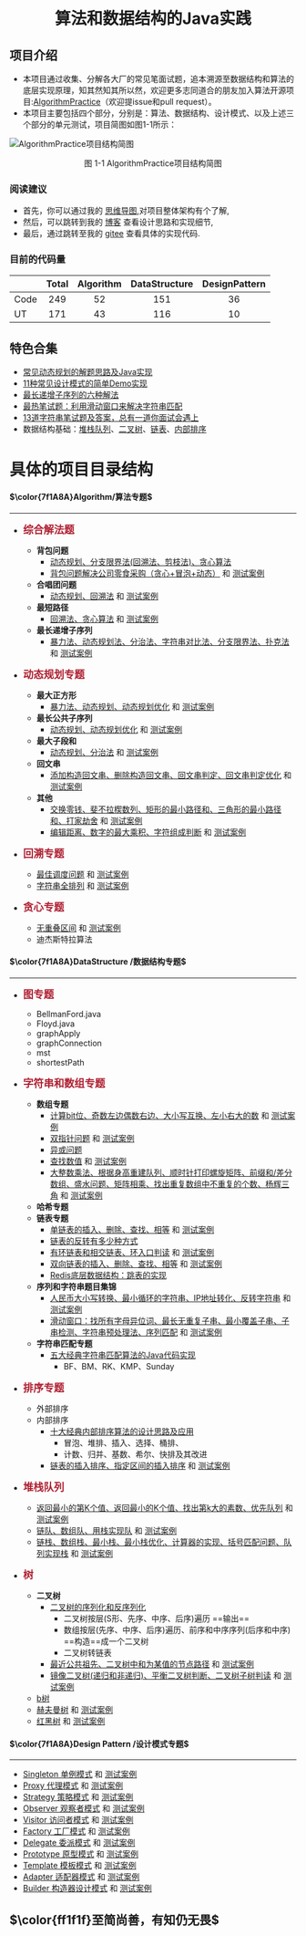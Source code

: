 
<center><h1> 算法和数据结构的Java实践  </h1></center>

## 项目介绍
+ 本项目通过收集、分解各大厂的常见笔面试题，追本溯源至数据结构和算法的底层实现原理，知其然知其所以然，欢迎更多志同道合的朋友加入算法开源项目:[AlgorithmPractice](https://gitee.com/ljfirst/AlgorithmPractice)（欢迎提issue和pull request）。
+ 本项目主要包括四个部分，分别是：算法、数据结构、设计模式、以及上述三个部分的单元测试，项目简图如图1-1所示：

![AlgorithmPractice项目结构简图](https://img-blog.csdnimg.cn/20201010114057589.png?x-oss-process=image/watermark,type_ZmFuZ3poZW5naGVpdGk,shadow_10,text_aHR0cHM6Ly9ibG9nLmNzZG4ubmV0L2xqZmlyc3Q=,size_16,color_FFFFFF,t_70#pic_center)
<center>图 1-1 AlgorithmPractice项目结构简图</center>

### 阅读建议
+ 首先，你可以通过我的 [思维导图](https://www.processon.com/mindmap/5cbb5fcae4b09b16ffc06360),对项目整体架构有个了解,
+ 然后，可以跳转到我的 [博客](https://blog.csdn.net/ljfirst) 查看设计思路和实现细节,
+ 最后，通过跳转至我的 [gitee](https://gitee.com/ljfirst/Algorithm) 查看具体的实现代码.

### 目前的代码量
|             | Total  | Algorithm | DataStructure | DesignPattern | 
| --------  |:-----:   |  :----:         |    :-----:           |    :-----:             |
| Code   |  249   |    52          |      151          |     36                 | 
| UT       |  171   |    43          |      116          |    10                  | 

## 特色合集
+ [常见动态规划的解题思路及Java实现](https://blog.csdn.net/ljfirst/article/details/103082359)
+ [11种常见设计模式的简单Demo实现](https://blog.csdn.net/ljfirst/article/details/105470727)
+ [最长递增子序列的六种解法](https://blog.csdn.net/ljfirst/article/details/106596812)
+ [最热笔试题：利用滑动窗口来解决字符串匹配](https://blog.csdn.net/ljfirst/article/details/106972100)
+ [13道字符串笔试题及答案，总有一道你面试会遇上](https://blog.csdn.net/ljfirst/article/details/106975010)
+ 数据结构基础：[堆栈队列](https://blog.csdn.net/ljfirst/article/details/111464502)、[二叉树](https://blog.csdn.net/ljfirst/article/details/109466318)、[链表](https://blog.csdn.net/ljfirst/article/details/109508557)、[内部排序](https://blog.csdn.net/ljfirst/article/details/102762758)

# 具体的项目目录结构

#### $\color{7f1A8A}Algorithm/算法专题$
 ****
+ <font color=#Af2233 size=4 >**综合解法题**</font>
  + **背包问题**
    + [动态规划、分支限界法(回溯法、剪枝法)、贪心算法](https://blog.csdn.net/ljfirst/article/details/109376733) 
    + [背包问题解决公司零食采购（贪心+冒泡+动态）](https://blog.csdn.net/ljfirst/article/details/107498635)  和 [测试案例](https://gitee.com/ljfirst/AlgorithmPractice/tree/master/javaVersion/UnitTest/AlgorithmTest/combineTest/backpackTest/implyTest)
  + **合唱团问题**
    + [动态规划、回溯法](https://gitee.com/ljfirst/AlgorithmPractice/tree/master/javaVersion/Algorithm/comprehensive/choir) 和 [测试案例](https://gitee.com/ljfirst/AlgorithmPractice/tree/master/javaVersion/UnitTest/AlgorithmTest/combineTest/choirTest)
  + **最短路径**
    + [回溯法、贪心算法](https://gitee.com/ljfirst/AlgorithmPractice/tree/master/javaVersion/Algorithm/comprehensive/shortestDeliveryPath) 和 [测试案例](https://gitee.com/ljfirst/AlgorithmPractice/tree/master/javaVersion/UnitTest/AlgorithmTest/combineTest/shortestDeliveryPathTest)
  + **最长递增子序列**
    + [暴力法、动态规划法、分治法、字符串对比法、分支限界法、扑克法](https://blog.csdn.net/ljfirst/article/details/106596812) 和 [测试案例](https://gitee.com/ljfirst/AlgorithmPractice/tree/master/javaVersion/UnitTest/AlgorithmTest/combineTest/lisTest)

+ <font color=#Af2233 size=4 >**动态规划专题**</font>
  + **最大正方形**
    + [暴力法、动态规划、动态规划优化](https://gitee.com/ljfirst/AlgorithmPractice/tree/master/javaVersion/Algorithm/dynamic/largestSquare) 和 [测试案例](https://gitee.com/ljfirst/AlgorithmPractice/tree/master/javaVersion/UnitTest/AlgorithmTest/dynamicTest/largestSquareTest)
  + **最长公共子序列**
    + [动态规划、动态规划优化](https://gitee.com/ljfirst/AlgorithmPractice/blob/master/javaVersion/Algorithm/dynamic/lcs/)  和 [测试案例](https://gitee.com/ljfirst/AlgorithmPractice/tree/master/javaVersion/UnitTest/AlgorithmTest/dynamicTest/LCSTest.java)
  + **最大子段和**
    + [动态规划、分治法](https://gitee.com/ljfirst/AlgorithmPractice/tree/master/javaVersion/Algorithm/dynamic/lss)  和 [测试案例](https://gitee.com/ljfirst/AlgorithmPractice/tree/master/javaVersion/UnitTest/AlgorithmTest/dynamicTest/LSSTest.java)
  + **回文串**
    + [添加构造回文串、删除构造回文串、回文串判定、回文串判定优化](https://gitee.com/ljfirst/AlgorithmPractice/tree/master/javaVersion/Algorithm/dynamic/palindrome)  和 [测试案例](https://gitee.com/ljfirst/AlgorithmPractice/tree/master/javaVersion/UnitTest/AlgorithmTest/dynamicTest/PalindromeTest)
  + **其他**
    + [交换零钱、斐不拉楔数列、矩形的最小路径和、三角形的最小路径和、打家劫舍](https://gitee.com/ljfirst/AlgorithmPractice/tree/master/javaVersion/Algorithm/dynamic) 和 [测试案例](https://gitee.com/ljfirst/AlgorithmPractice/tree/master/javaVersion/UnitTest/AlgorithmTest/dynamicTest)
    + [编辑距离、数字的最大乘积、字符组成判断](https://gitee.com/ljfirst/AlgorithmPractice/tree/master/javaVersion/Algorithm/dynamic) 和 [测试案例](https://gitee.com/ljfirst/AlgorithmPractice/tree/master/javaVersion/UnitTest/AlgorithmTest/dynamicTest)
+ <font color=#Af2233 size=4 >**回溯专题**</font>
  + [最佳调度问题](https://gitee.com/ljfirst/AlgorithmPractice/tree/master/javaVersion/Algorithm/comprehensive/optimalSchedule) 和 [测试案例](https://gitee.com/ljfirst/AlgorithmPractice/tree/master/javaVersion/UnitTest/AlgorithmTest/combineTest/optimalScheduleTest)
  + [字符串全排列](https://gitee.com/ljfirst/AlgorithmPractice/tree/master/javaVersion/Algorithm/backtrack/StringCombination.java) 和 [测试案例](https://gitee.com/ljfirst/AlgorithmPractice/tree/master/javaVersion/UnitTest/AlgorithmTest/backtrackTest/StringCombinationTest.java)
+ <font color=#Af2233 size=4 >**贪心专题**</font>
  + [无重叠区间](https://gitee.com/ljfirst/AlgorithmPractice/tree/master/javaVersion/Algorithm/greedy/EraseOverlapIntervals.java) 和 [测试案例](https://gitee.com/ljfirst/AlgorithmPractice/tree/master/javaVersion/UnitTest/AlgorithmTest/greedyTest/EraseOverlapIntervalsTest.java)
  + 迪杰斯特拉算法

#### $\color{7f1A8A}DataStructure /数据结构专题$
 ****
+ <font color=#Af2233 size=4 >**图专题**</font>
  + BellmanFord.java
  + Floyd.java
  + graphApply
  + graphConnection
  + mst
  + shortestPath
+ <font color=#Af2233 size=4 >**字符串和数组专题**</font>
    + **数组专题**
      + [计算bit位、奇数左边偶数右边、大小写互换、左小右大的数](https://gitee.com/ljfirst/AlgorithmPractice/tree/master/javaVersion/DataStructure/stringANDline/array/arrayApply) 和 [测试案例](https://gitee.com/ljfirst/AlgorithmPractice/tree/master/javaVersion/UnitTest/DatastructureTest/stringANDlineTest/arrayTest/arrayApplyTest)
      + [双指针问题](https://gitee.com/ljfirst/AlgorithmPractice/tree/master/javaVersion/DataStructure/stringANDline/array/doublePoint) 和 [测试案例](https://gitee.com/ljfirst/AlgorithmPractice/tree/master/javaVersion/UnitTest/DatastructureTest/stringANDlineTest/arrayTest/doublePointTest) 
      + [异或问题](https://blog.csdn.net/ljfirst/article/details/108328921) 
      + [查找数值](https://gitee.com/ljfirst/AlgorithmPractice/tree/master/javaVersion/DataStructure/stringANDline/array/findValue) 和 [测试案例](https://gitee.com/ljfirst/AlgorithmPractice/tree/master/javaVersion/UnitTest/DatastructureTest/stringANDlineTest/arrayTest/findValueTest)
      + [大整数乘法、根据身高重建队列、顺时针打印螺旋矩阵、前缀和/差分数组、盛水问题、矩阵相乘、找出重复数组中不重复的个数、杨辉三角](https://gitee.com/ljfirst/AlgorithmPractice/tree/master/javaVersion/DataStructure/stringANDline/array) 和 [测试案例](https://gitee.com/ljfirst/AlgorithmPractice/tree/master/javaVersion/UnitTest/DatastructureTest/stringANDlineTest/arrayTest)
    + **哈希专题**
    + **链表专题**
      + [单链表的插入、删除、查找、相等](https://gitee.com/ljfirst/AlgorithmPractice/blob/master/javaVersion/DataStructure/stringANDline/list/listRealize/SinglyLinkedList.java)	和 [测试案例](https://gitee.com/ljfirst/AlgorithmPractice/blob/master/javaVersion/UnitTest/DatastructureTest/stringANDlineTest/listTest/SinglyLinkedListTest.java)
      + [链表的反转有多少种方式](https://blog.csdn.net/ljfirst/article/details/109508557)
      + [有环链表和相交链表、环入口判读](https://gitee.com/ljfirst/AlgorithmPractice/blob/master/javaVersion/DataStructure/stringANDline/list/listRealize/RingList.java)	和 [测试案例](https://gitee.com/ljfirst/AlgorithmPractice/tree/master/javaVersion/UnitTest/DatastructureTest/stringANDlineTest/listTest/RingListTest.java)
      + [双向链表的插入、删除、查找、相等](https://gitee.com/ljfirst/AlgorithmPractice/blob/master/javaVersion/DataStructure/stringANDline/list/listRealize/DoubleLinkedList.java)	 和 [测试案例](https://gitee.com/ljfirst/AlgorithmPractice/blob/master/javaVersion/UnitTest/DatastructureTest/stringANDlineTest/listTest/DoubleLinkedListTest.java)
      + [Redis底层数据结构：跳表的实现](https://blog.csdn.net/ljfirst/article/details/104504763)	
    + **序列和字符串题目集锦**
      + [人民币大小写转换、最小循环的字符串、IP地址转化、反转字符串](https://gitee.com/ljfirst/AlgorithmPractice/tree/master/javaVersion/DataStructure/stringANDline/sequenceANDstring/array/arrayApply) 和 [测试案例](https://gitee.com/ljfirst/AlgorithmPractice/tree/master/javaVersion/UnitTest/DatastructureTest/stringANDlineTest/sequenceANDstringTest)
      + [滑动窗口：找所有字母异位词、最长无重复子串、最小覆盖子串、子串检测、字符串预处理法、序列匹配](https://gitee.com/ljfirst/AlgorithmPractice/tree/master/javaVersion/DataStructure/stringANDline/slidingWindow) 和 [测试案例](https://gitee.com/ljfirst/AlgorithmPractice/tree/master/javaVersion/UnitTest/DatastructureTest/stringANDlineTest/slidingWindowTest)
    + **字符串匹配专题**
      + [五大经典字符串匹配算法的Java代码实现](https://blog.csdn.net/ljfirst/article/details/104448266)
        + BF、BM、RK、KMP、Sunday
+ <font color=#Af2233 size=4 >**排序专题**</font>
    + 外部排序
    + 内部排序
      + [十大经典内部排序算法的设计思路及应用](https://blog.csdn.net/ljfirst/article/details/102762758)
        + 冒泡、堆排、插入、选择、桶排、
        + 计数、归并、基数、希尔、快排及其改进
      + [链表的插入排序、指定区间的插入排序](https://gitee.com/ljfirst/AlgorithmPractice/blob/master/javaVersion/DataStructure/sort/innerSort/innerSortRealize/InsertSort.java) 和 [测试案例](https://gitee.com/ljfirst/AlgorithmPractice/blob/master/javaVersion/UnitTest/DatastructureTest/sortTest/innerSortTest/innerSortRealizeTest/InsertSortTest.java)

+ <font color=#Af2233 size=4 >**堆栈队列**</font>
    + [返回最小的第K个值、返回最小的K个值、找出第k大的素数、优先队列](https://gitee.com/ljfirst/AlgorithmPractice/tree/master/javaVersion/DataStructure/stackHeapQueue/heap)  和 [测试案例](https://gitee.com/ljfirst/AlgorithmPractice/tree/master/javaVersion/UnitTest/DatastructureTest/stackHeapQueueTest/heapTest)
    + [链队、数组队、用栈实现队](https://gitee.com/ljfirst/AlgorithmPractice/tree/master/javaVersion/DataStructure/stackHeapQueue/queue)  和 [测试案例](https://gitee.com/ljfirst/AlgorithmPractice/tree/master/javaVersion/UnitTest/DatastructureTest/stackHeapQueueTest/queueTest)
    + [链栈、数组栈、最小栈、最小栈优化、计算器的实现、括号匹配问题、队列实现栈](https://gitee.com/ljfirst/AlgorithmPractice/tree/master/javaVersion/DataStructure/stackHeapQueue/stack)  和 [测试案例](https://gitee.com/ljfirst/AlgorithmPractice/tree/master/javaVersion/UnitTest/DatastructureTest/stackHeapQueueTest/stackTest)

+ <font color=#Af2233 size=4 >**树**</font>
    + **二叉树**
      + [二叉树的序列化和反序列化](https://blog.csdn.net/ljfirst/article/details/109466318)
        + 二叉树按层(S形、先序、中序、后序)遍历 ==输出==
        + 数组按层(先序、中序、后序)遍历、前序和中序序列(后序和中序) ==构造==成一个二叉树
        + 二叉树转链表
      + [最近公共祖先、二叉树中和为某值的节点路径](https://gitee.com/ljfirst/AlgorithmPractice/tree/master/javaVersion/DataStructure/tree/binaryTree/binaryTreeApply)  和 [测试案例](https://gitee.com/ljfirst/AlgorithmPractice/tree/master/javaVersion/UnitTest/DatastructureTest/treeTest/binaryTreeTest/binaryTreeApplyTest)
      + [镜像二叉树(递归和非递归)、平衡二叉树判断、二叉树子树判读](https://gitee.com/ljfirst/AlgorithmPractice/tree/master/javaVersion/DataStructure/tree/binaryTree/binaryTreeApply)  和 [测试案例](https://gitee.com/ljfirst/AlgorithmPractice/tree/master/javaVersion/UnitTest/DatastructureTest/treeTest/binaryTreeTest/binaryTreeApplyTest)
    + [b树]()
    + [赫夫曼树](https://gitee.com/ljfirst/AlgorithmPractice/tree/master/javaVersion/DataStructure/tree/huffman)  和 [测试案例](https://gitee.com/ljfirst/AlgorithmPractice/tree/master/javaVersion/UnitTest/DatastructureTest/treeTest/huffmanTest)
    + [红黑树](https://blog.csdn.net/ljfirst/article/details/108357052)  和 [测试案例]()

#### $\color{7f1A8A}Design Pattern /设计模式专题$
 ****
  + [Singleton 单例模式](https://gitee.com/ljfirst/AlgorithmPractice/tree/master/javaVersion/DesignPattern/single) 和 [测试案例](https://gitee.com/ljfirst/AlgorithmPractice/tree/master/javaVersion/UnitTest/DesignPatternTest/singleTest)
  + [Proxy 代理模式](https://gitee.com/ljfirst/AlgorithmPractice/tree/master/javaVersion/DesignPattern/proxy) 和 [测试案例](https://gitee.com/ljfirst/AlgorithmPractice/tree/master/javaVersion/UnitTest/DesignPatternTest/proxyTest)
  + [Strategy 策略模式](https://gitee.com/ljfirst/AlgorithmPractice/tree/master/javaVersion/DesignPattern/strategy) 和 [测试案例](https://gitee.com/ljfirst/AlgorithmPractice/tree/master/javaVersion/UnitTest/DesignPatternTest/strategyTest)
  + [Observer 观察者模式](https://gitee.com/ljfirst/AlgorithmPractice/tree/master/javaVersion/DesignPattern/observer) 和 [测试案例](https://gitee.com/ljfirst/AlgorithmPractice/tree/master/javaVersion/UnitTest/DesignPatternTest/observerTest)
  + [Visitor 访问者模式](https://gitee.com/ljfirst/AlgorithmPractice/tree/master/javaVersion/DesignPattern/visitor) 和 [测试案例](https://gitee.com/ljfirst/AlgorithmPractice/tree/master/javaVersion/UnitTest/DesignPatternTest)
  + [Factory 工厂模式](https://gitee.com/ljfirst/AlgorithmPractice/tree/master/javaVersion/DesignPattern/factory) 和 [测试案例](https://gitee.com/ljfirst/AlgorithmPractice/tree/master/javaVersion/UnitTest/DesignPatternTest)
  + [Delegate 委派模式](https://gitee.com/ljfirst/AlgorithmPractice/tree/master/javaVersion/DesignPattern) 和 [测试案例](https://gitee.com/ljfirst/AlgorithmPractice/tree/master/javaVersion/UnitTest/DesignPatternTest)
  + [Prototype 原型模式](https://gitee.com/ljfirst/AlgorithmPractice/tree/master/javaVersion/DesignPattern) 和 [测试案例](https://gitee.com/ljfirst/AlgorithmPractice/tree/master/javaVersion/UnitTest/DesignPatternTest)
  + [Template 模板模式](https://gitee.com/ljfirst/AlgorithmPractice/tree/master/javaVersion/DesignPattern) 和 [测试案例](https://gitee.com/ljfirst/AlgorithmPractice/tree/master/javaVersion/UnitTest/DesignPatternTest)
  + [Adapter 适配器模式](https://gitee.com/ljfirst/AlgorithmPractice/tree/master/javaVersion/DesignPattern) 和 [测试案例](https://gitee.com/ljfirst/AlgorithmPractice/tree/master/javaVersion/UnitTest/DesignPatternTest)
  + [Builder 构造器设计模式](https://gitee.com/ljfirst/AlgorithmPractice/tree/master/javaVersion/DesignPattern/builder) 和 [测试案例](https://gitee.com/ljfirst/AlgorithmPractice/tree/master/javaVersion/UnitTest/builderTest)
  
$\color{ff1f1f}至简尚善，有知仍无畏$
---
